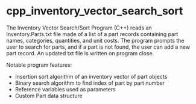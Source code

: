 # cpp_inventory_vector_search_sort
The Inventory Vector Search/Sort Program (C++) reads an Inventory.Parts.txt file made of a list of a part records containing part names, categories, quantities, and unit costs. The program prompts the user to search for parts, and if a part is not found, the user can add a new part record. An updated txt file is written on program close. 

Notable program features:
<ul>
<li>Insertion sort algorithm of an inventory vector of part objects</li>
<li>Binary search algorithm to find index of part by part number</li>
<li>Reference variables used as parameters</li>
<li>Custom Part data structure</li>
</ul>
